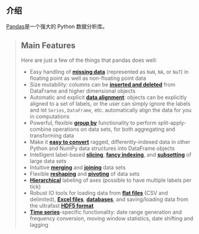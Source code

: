 
## 介绍

[Pandas](https://pypi.org/project/pandas/)是一个强大的 Python 数据分析库。

> ## Main Features
>
> Here are just a few of the things that pandas does well:
>
> - Easy handling of [**missing data**](https://pandas.pydata.org/pandas-docs/stable/user_guide/missing_data.html) (represented as `NaN`, `NA`, or `NaT`) in floating point as well as non-floating point data
> - Size mutability: columns can be [**inserted and deleted**](https://pandas.pydata.org/pandas-docs/stable/user_guide/dsintro.html#column-selection-addition-deletion) from DataFrame and higher dimensional objects
> - Automatic and explicit [**data alignment**](https://pandas.pydata.org/pandas-docs/stable/user_guide/dsintro.html?highlight=alignment#intro-to-data-structures): objects can be explicitly aligned to a set of labels, or the user can simply ignore the labels and let `Series`, `DataFrame`, etc. automatically align the data for you in computations
> - Powerful, flexible [**group by**](https://pandas.pydata.org/pandas-docs/stable/user_guide/groupby.html#group-by-split-apply-combine) functionality to perform split-apply-combine operations on data sets, for both aggregating and transforming data
> - Make it [**easy to convert**](https://pandas.pydata.org/pandas-docs/stable/user_guide/dsintro.html#dataframe) ragged, differently-indexed data in other Python and NumPy data structures into DataFrame objects
> - Intelligent label-based [**slicing**](https://pandas.pydata.org/pandas-docs/stable/user_guide/indexing.html#slicing-ranges), [**fancy indexing**](https://pandas.pydata.org/pandas-docs/stable/user_guide/advanced.html#advanced), and [**subsetting**](https://pandas.pydata.org/pandas-docs/stable/user_guide/indexing.html#boolean-indexing) of large data sets
> - Intuitive [**merging**](https://pandas.pydata.org/pandas-docs/stable/user_guide/merging.html#database-style-dataframe-or-named-series-joining-merging) and [**joining**](https://pandas.pydata.org/pandas-docs/stable/user_guide/merging.html#joining-on-index) data sets
> - Flexible [**reshaping**](https://pandas.pydata.org/pandas-docs/stable/user_guide/reshaping.html) and [**pivoting**](https://pandas.pydata.org/pandas-docs/stable/user_guide/reshaping.html) of data sets
> - [**Hierarchical**](https://pandas.pydata.org/pandas-docs/stable/user_guide/indexing.html#hierarchical-indexing-multiindex) labeling of axes (possible to have multiple labels per tick)
> - Robust IO tools for loading data from [**flat files**](https://pandas.pydata.org/pandas-docs/stable/user_guide/io.html#csv-text-files) (CSV and delimited), [**Excel files**](https://pandas.pydata.org/pandas-docs/stable/user_guide/io.html#excel-files), [**databases**](https://pandas.pydata.org/pandas-docs/stable/user_guide/io.html#sql-queries), and saving/loading data from the ultrafast [**HDF5 format**](https://pandas.pydata.org/pandas-docs/stable/user_guide/io.html#hdf5-pytables)
> - [**Time series**](https://pandas.pydata.org/pandas-docs/stable/user_guide/timeseries.html#time-series-date-functionality)-specific functionality: date range generation and frequency conversion, moving window statistics, date shifting and lagging
